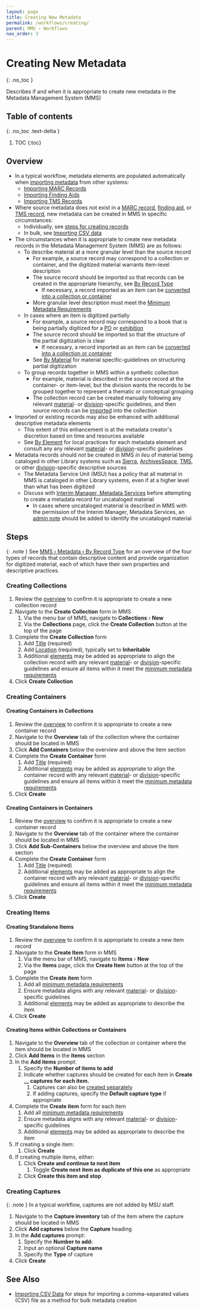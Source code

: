 ```yaml
---
layout: page
title: Creating New Metadata
permalink: /workflows/creating/
parent: MMS › Workflows
nav_order: 3
---
```


# Creating New Metadata
{: .no_toc }

Describes if and when it is appropriate to create new metadata in the Metadata Management System (MMS)

## Table of contents
{: .no_toc .text-delta }

1. TOC
{:toc}

## Overview
- In a typical workflow, metadata elements are populated automatically when [importing metadata](/metadata-documentation/workflows/importing/) from other systems:
  - [Importing MARC Records](/metadata-documentation/workflows/importing/marc/)
  - [Importing Finding Aids](/metadata-documentation/workflows/importing/finding-aids/)
  - [Importing TMS Records](/metadata-documentation/workflows/importing/tms/)
- Where source metadata does not exist in a [MARC record](/metadata-documentation/workflows/importing/marc/), [finding aid](/metadata-documentation/workflows/importing/finding-aids/), or [TMS record](/metadata-documentation/workflows/importing/csv/), new metadata can be created in MMS in specific circumstances:
  - Individually, see [steps for creating records](#steps)
  - In bulk, see [Importing CSV data](/metadata-documentation/workflows/importing/csv/)
- The circumstances when it is appropriate to create new metadata records in the Metadata Management System (MMS) are as follows:
  - To describe material at a more granular level than the source record
    - For example, a source record may correspond to a collection or container, and the digitized material warrants item-level description
    - The source record should be imported so that records can be created in the appropriate hierarchy, see [By Record Type](/metadata-documentation/metadata/record-type/)
      - If necessary, a record imported as an item can be [converted into a collection or container](/metadata-documentation/workflows/remediation/restructuring/#converting-items)
    - More granular level description must meet the [Minimum Metadata Requirements](/metadata-documentation/metadata/guidelines/#minimum-metadata-requirements)
  - In cases where an item is digitized partially
    - For example, a source record may correspond to a book that is being partially digitized for a [PO](/metadata-documentation/workflows/digitization/po/) or [exhibition](/metadata-documentation/workflows/digitization/exhibitions/)
    - The source record should be imported so that the structure of the partial digitization is clear
      - If necessary, a record imported as an item can be [converted into a collection or container](/metadata-documentation/workflows/remediation/restructuring/#converting-items)
    - See [By Material](/metadata-documentation/metadata/material/) for material specific-guidelines on structuring partial digitization
  - To group records together in MMS within a synthetic collection
    - For example, material is described in the source record at the container- or item-level, but the division wants the records to be grouped together to represent a thematic or conceptual grouping
    - The collection record can be created manually following any relevant [material](/metadata-documentation/metadata/material/)- or [division](/metadata-documentation/metadata/division/)-specific guidelines, and then source records can be [imported](/metadata-documentation/workflows/importing/) into the collection
- Imported or existing records may also be enhanced with additional descriptive metadata elements
  - This extent of this enhancement is at the metadata creator's discretion based on time and resources available
  - See [By Element](/metadata-documentation/metadata/element/) for local practices for each metadata element and consult any any relevant [material](/metadata-documentation/metadata/material/)- or [division](/metadata-documentation/metadata/division/)-specific guidelines
- Metadata records should _not_ be created in MMS _in lieu_ of material being cataloged in other Library systems such as [Sierra](/metadata-documentation/resources/glossary/#sierra), [ArchivesSpace](/metadata-documentation/resources/glossary/#archivesspace), [TMS](/metadata-documentation/resources/glossary/#the-museum-system), or other [division](/metadata-documentation/metadata/division/)-specific descriptive sources
  - The Metadata Service Unit (MSU) has a policy that all material in MMS is cataloged in other Library systems, even if at a higher level than what has been digitized
  - Discuss with [Interim Manager, Metadata Services](/metadata-documentation/contact/#our-team) before attempting to create a metadata record for uncataloged material
    - In cases where uncataloged material is described in MMS with the permission of the Interim Manager, Metadata Services, an [admin note](/metadata-documentation/metadata/element/note/#type) should be added to identify the uncataloged material

## Steps

{: .note }
See [MMS › Metadata › By Record Type](/metadata-documentation/metadata/record-type/) for an overview of the four types of records that contain descriptive content and provide organization for digitized material, each of which have their own properties and descriptive practices.

### Creating Collections
1. Review the [overview](#overview) to confirm it is appropriate to create a new collection record
1. Navigate to the **Create Collection** form in MMS
   1. Via the menu bar of MMS, navigate to **Collections** › **New**
   1. Via the **Collections** page, click the **Create Collection** button at the top of the page
1. Complete the **Create Collection** form
   1. Add [Title](/metadata-documentation/metadata/element/title/) (required)
   1. Add [Location](/metadata-documentation/metadata/element/location/) (required), typically set to **Inheritable**
   1. Additional [elements](/metadata-documentation/metadata/element/) may be added as appropriate to align the collection record with any relevant [material](/metadata-documentation/metadata/material/)- or [division](/metadata-documentation/metadata/division/)-specific guidelines and ensure all items within it meet the [minimum metadata requirements](/metadata-documentation/metadata/guidelines/#minimum-metadata-requirements)
1. Click **Create Collection**

### Creating Containers

#### Creating Containers in Collections
1. Review the [overview](#overview) to confirm it is appropriate to create a new container record
1. Navigate to the **Overview** tab of the collection where the container should be located in MMS
1. Click **Add Containers** below the overview and above the item section
1. Complete the **Create Container** form
   1. Add [Title](/metadata-documentation/metadata/element/title/) (required)
   1. Additional [elements](/metadata-documentation/metadata/element/) may be added as appropriate to align the container record with any relevant [material](/metadata-documentation/metadata/material/)- or [division](/metadata-documentation/metadata/division/)-specific guidelines and ensure all items within it meet the [minimum metadata requirements](/metadata-documentation/metadata/guidelines/#minimum-metadata-requirements)
1. Click **Create**

#### Creating Containers in Containers
1. Review the [overview](#overview) to confirm it is appropriate to create a new container record
1. Navigate to the **Overview** tab of the container where the container should be located in MMS
1. Click **Add Sub-Containers** below the overview and above the item section
1. Complete the **Create Container** form
   1. Add [Title](/metadata-documentation/metadata/element/title/) (required)
   1. Additional [elements](/metadata-documentation/metadata/element/) may be added as appropriate to align the container record with any relevant [material](/metadata-documentation/metadata/material/)- or [division](/metadata-documentation/metadata/division/)-specific guidelines and ensure all items within it meet the [minimum metadata requirements](/metadata-documentation/metadata/guidelines/#minimum-metadata-requirements)
1. Click **Create**

### Creating Items

#### Creating Standalone Items
1. Review the [overview](#overview) to confirm it is appropriate to create a new item record
1. Navigate to the **Create Item** form in MMS
   1. Via the menu bar of MMS, navigate to **Items** › **New**
   1. Via the **Items** page, click the **Create Item** button at the top of the page
1. Complete the **Create item** form
   1. Add all [minimum metadata requirements](/metadata-documentation/metadata/guidelines/#minimum-metadata-requirements)
   1. Ensure metadata aligns with any relevant [material](/metadata-documentation/metadata/material/)- or [division](/metadata-documentation/metadata/division/)-specific guidelines
   1. Additional [elements](/metadata-documentation/metadata/element/) may be added as appropriate to describe the item
1. Click **Create**

#### Creating Items within Collections or Containers
1. Navigate to the **Overview** tab of the collection or container where the item should be located in MMS
1. Click **Add Items** in the **Items** section
1. In the **Add items** prompt:
   1. Specify the **Number of items to add**
   1. Indicate whether captures should be created for each item in **Create \_\_ captures for each item.**
      1. Captures can also be [created separately](#creating-captures)
      1. If adding captures, specify the **Default capture type** if appropriate
1. Complete the **Create item** form for each item
   1. Add all [minimum metadata requirements](/metadata-documentation/metadata/guidelines/#minimum-metadata-requirements)
   1. Ensure metadata aligns with any relevant [material](/metadata-documentation/metadata/material/)- or [division](/metadata-documentation/metadata/division/)-specific guidelines
   1. Additional [elements](/metadata-documentation/metadata/element/) may be added as appropriate to describe the item
1. If creating a single item:
   1. Click **Create**
1. If creating multiple items, either:
   1. Click **Create and continue to next item**
      1. Toggle **Create next item as duplicate of this one** as appropriate
   1. Click **Create this item and stop**

### Creating Captures

{: .note }
In a typical workflow, captures are not added by MSU staff.

1. Navigate to the **Capture inventory** tab of the item where the capture should be located in MMS
1. Click **Add captures** below the **Capture** heading
1. In the **Add captures** prompt:
   1. Specify the **Number to add:**
   1. Input an optional **Capture name**
   1. Specify the **Type** of capture
1. Click **Create**

## See Also
- [Importing CSV Data](/metadata-documentation/workflows/importing/csv/) for steps for importing a comma-separated values (CSV) file as a method for bulk metadata creation